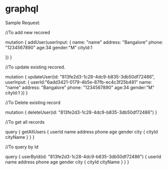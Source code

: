 # graphql
Sample Request:

//To add new recored

mutation {
  addUser(userInput: {
      name: "name"
      address: "Bangalore"
      phone: "1234567890"
      age:34
      gender:"M"
      cityId:1
      
  })
}

//To update existing recored.

mutation {
  updateUser(id: "813fe2d3-1c28-4dc9-b835-3db50df72486", userInput: {
    userId:"6add3421-0179-4b5e-87fb-ec4c3f25b481"
      name: "name"
      address: "Bangalore"
      phone: "1234567890"
      age:34
      gender:"M"
      cityId:1
  })
}

//To Delete existing record

mutation {
  deleteUser(id: "813fe2d3-1c28-4dc9-b835-3db50df72486")
}

//To get all records

query {
  getAllUsers {
    userId
    name
    address
    phone
    age
    gender
        city {
      cityId
      cityName
    }
  }
}

//To query by Id

 query {
  userById(id: "813fe2d3-1c28-4dc9-b835-3db50df72486") {
    userId
    name
    address
    phone
    age
    gender
        city {
      cityId
      cityName
    }
  }
}
